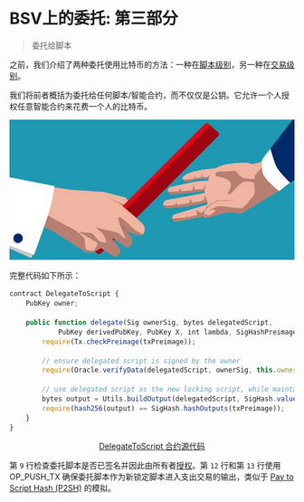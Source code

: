 # BSV上的委托: 第三部分

> 委托给脚本

之前，我们介绍了两种委托使用比特币的方法：一种在[脚本级别](https://medium.com/coinmonks/delegation-in-bitcoin-ac7afcab991e)，另一种在[交易级别](https://medium.com/coinmonks/delegation-in-bitcoin-part-2-4cd8a7c29c99)。

我们将前者概括为委托给任何脚本/智能合约，而不仅仅是公钥。它允许一个人授权任意智能合约来花费一个人的比特币。

![委托](./delegation.jpeg)

完整代码如下所示：

```js
contract DelegateToScript {
    PubKey owner;

    public function delegate(Sig ownerSig, bytes delegatedScript, 
            PubKey derivedPubKey, PubKey X, int lambda, SigHashPreimage txPreimage) {
        require(Tx.checkPreimage(txPreimage));
        
        // ensure delegated script is signed by the owner
        require(Oracle.verifyData(delegatedScript, ownerSig, this.owner, derivedPubKey, X, lambda, txPreimage));

        // use delegated script as the new locking script, while maintaining value
        bytes output = Utils.buildOutput(delegatedScript, SigHash.value(txPreimage));
        require(hash256(output) == SigHash.hashOutputs(txPreimage));
    }
}
```

<center><a href="https://github.com/sCrypt-Inc/boilerplate/tree/master/contracts/delegateToScript.scrypt">DelegateToScript 合约源代码</a></center>

第 `9` 行检查委托脚本是否已签名并因此由所有者[授权](https://xiaohuiliu.medium.com/ecdsa-based-oracles-on-bitcoin-e69d15afe6c5)。第 `12` 行和第 `13` 行使用 OP_PUSH_TX 确保委托脚本作为新锁定脚本进入支出交易的输出，类似于 [Pay to Script Hash (P2SH)](https://blog.csdn.net/freedomhero/article/details/112344420) 的模拟。